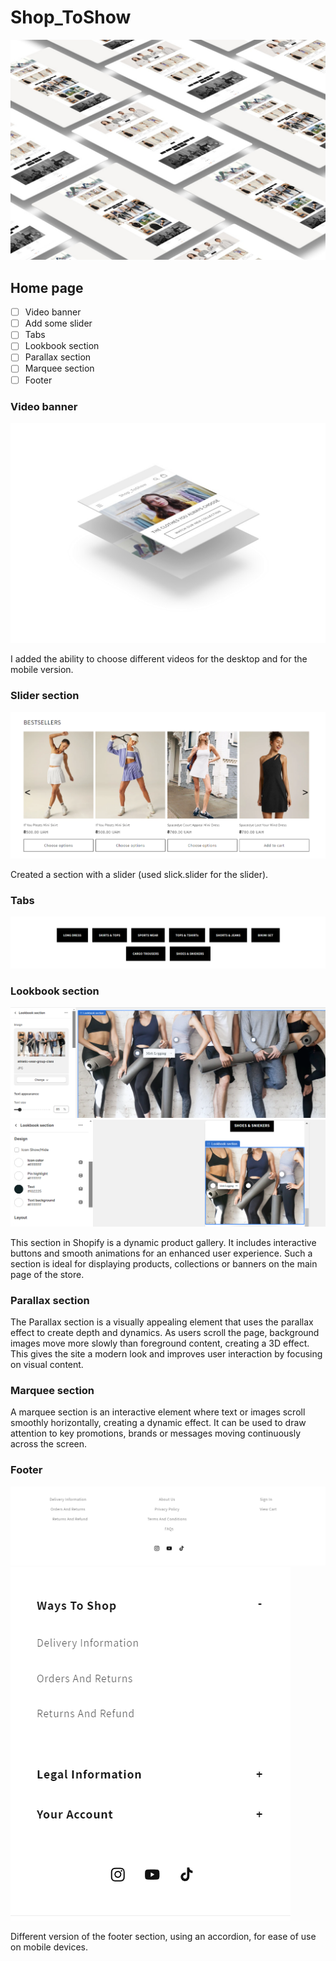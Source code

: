 # Shop_ToShow

![Опис зображення](https://github.com/Ivasska/Shop_ToShow/raw/main/images/smartmockups.jpg)



## Home page

 - [ ] Video banner
 - [ ] Add some slider
 - [ ] Tabs
 - [ ] Lookbook section
 - [ ] Parallax section
 - [ ] Marquee section
 - [ ] Footer

### Video banner
![Опис зображення](https://github.com/Ivasska/Shop_ToShow/raw/main/images/smartmockups_m1nur6c9.jpg)

I added the ability to choose different videos for the desktop and for the mobile version.

### Slider section
![Опис зображення](https://github.com/Ivasska/Shop_ToShow/raw/main/images/slider-section.png)

Created a section with a slider (used slick.slider for the slider).

### Tabs
![Опис зображення](https://github.com/Ivasska/Shop_ToShow/raw/main/images/tabs-section.png)

### Lookbook section
![Опис зображення](https://github.com/Ivasska/Shop_ToShow/raw/main/images/desc-lookbook.png)
![Опис зображення](https://github.com/Ivasska/Shop_ToShow/raw/main/images/mobile-lookbook.png)

This section in Shopify is a dynamic product gallery. It includes interactive buttons and smooth animations for an enhanced user experience. Such a section is ideal for displaying products, collections or banners on the main page of the store.

### Parallax section

The Parallax section is a visually appealing element that uses the parallax effect to create depth and dynamics. As users scroll the page, background images move more slowly than foreground content, creating a 3D effect. This gives the site a modern look and improves user interaction by focusing on visual content.

### Marquee section

A marquee section is an interactive element where text or images scroll smoothly horizontally, creating a dynamic effect. It can be used to draw attention to key promotions, brands or messages moving continuously across the screen.

### Footer
![Опис зображення](https://github.com/Ivasska/Shop_ToShow/raw/main/images/desc-footer.png)
![Опис зображення](https://github.com/Ivasska/Shop_ToShow/raw/main/images/mobile-footer.png)

Different version of the footer section, using an accordion, for ease of use on mobile devices.
